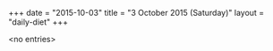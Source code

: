 +++
date = "2015-10-03"
title = "3 October 2015 (Saturday)"
layout = "daily-diet"
+++

\<no entries\>